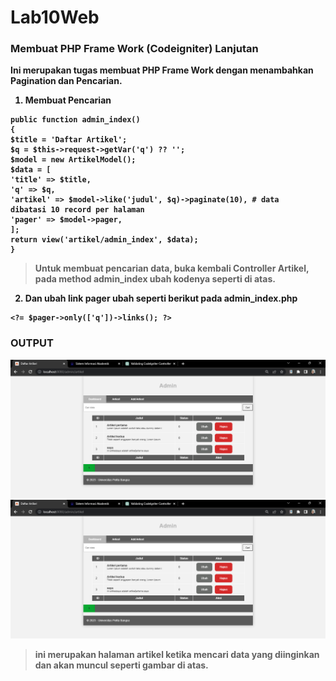 # Lab10Web

### Membuat PHP Frame Work (Codeigniter) Lanjutan <b>

Ini merupakan tugas membuat PHP  Frame Work dengan menambahkan Pagination dan Pencarian.

1. Membuat Pencarian
```
public function admin_index()
{
$title = 'Daftar Artikel';
$q = $this->request->getVar('q') ?? '';
$model = new ArtikelModel();
$data = [
'title' => $title,
'q' => $q,
'artikel' => $model->like('judul', $q)->paginate(10), # data
dibatasi 10 record per halaman
'pager' => $model->pager,
];
return view('artikel/admin_index', $data);
}
```
>Untuk membuat pencarian data, buka kembali Controller Artikel, pada method
admin_index ubah kodenya seperti di atas.

2. Dan ubah link pager ubah seperti berikut pada admin_index.php
```
<?= $pager->only(['q'])->links(); ?>
```

### OUTPUT <b>
<img src="./ss/s.png" style="margin: auto; width:800px;">

<img src="./ss/s.png" style="margin: auto; width:800px;">

> ini merupakan halaman artikel ketika mencari data yang diinginkan dan akan muncul seperti gambar di atas.